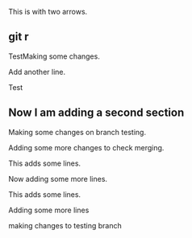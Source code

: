 This is with two arrows.
## git r

TestMaking some changes.

Add another line. 

Test

## Now I am adding a second section

Making some changes on branch testing. 


Adding some more changes to check merging.

This adds some lines.

Now adding some more lines. 

This adds some lines.

Adding some more lines 

making changes to testing branch
